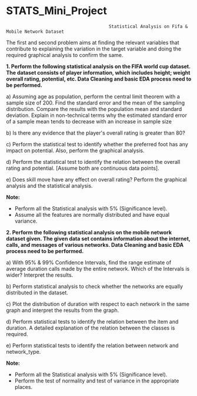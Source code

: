 # STATS_Mini_Project
                                           Statistical Analysis on Fifa & Mobile Network Dataset

The first and second problem aims at finding the relevant variables that contribute to explaining the variation in the target variable and doing the required graphical analysis to confirm the same.

**1. Perform the following statistical analysis on the FIFA world cup dataset. The dataset consists of player information, which includes height; weight overall rating, potential, etc. Data Cleaning and basic EDA process need to be performed.** 

a)	Assuming age as population, perform the central limit theorem with a sample size of 200. Find the standard error and the mean of the sampling distribution. Compare the results with the population mean and standard deviation. Explain in non-technical terms why the estimated standard error of a sample mean tends to decrease with an increase in sample size

b)	Is there any evidence that the player's overall rating is greater than 80?

c)	Perform the statistical test to identify whether the preferred foot has any impact on potential. Also, perform the graphical analysis.

d)	Perform the statistical test to identify the relation between the overall rating and potential. [Assume both are continuous data points].

e)	Does skill move have any effect on overall rating? Perform the graphical analysis and the statistical analysis.

**Note:**
* Perform all the Statistical analysis with 5% (Significance level).
* Assume all the features are normally distributed and have equal variance.


**2. Perform the following statistical analysis on the mobile network dataset given. The given data set contains information about the internet, calls, and messages of various networks. Data Cleaning and basic EDA process need to be performed.**

a) With 95% & 99% Confidence Intervals, find the range estimate of average duration calls made by the entire network. Which of the Intervals is wider? Interpret the results.

b) Perform statistical analysis to check whether the networks are equally distributed in the dataset.

c) Plot the distribution of duration with respect to each network in the same graph and interpret the results from the graph.

d)	Perform statistical tests to identify the relation between the item and duration. A detailed explanation of the relation between the classes is required.

e)	Perform statistical tests to identify the relation between network and network_type. 

**Note:**
* Perform all the Statistical analysis with 5% (Significance level).
* Perform the test of normality and test of variance in the appropriate places.
